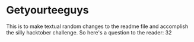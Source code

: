 # Getyourteeguys
This is to make textual random changes to the readme file and accomplish the silly hacktober challenge.
So here's a question to the reader: 
32
